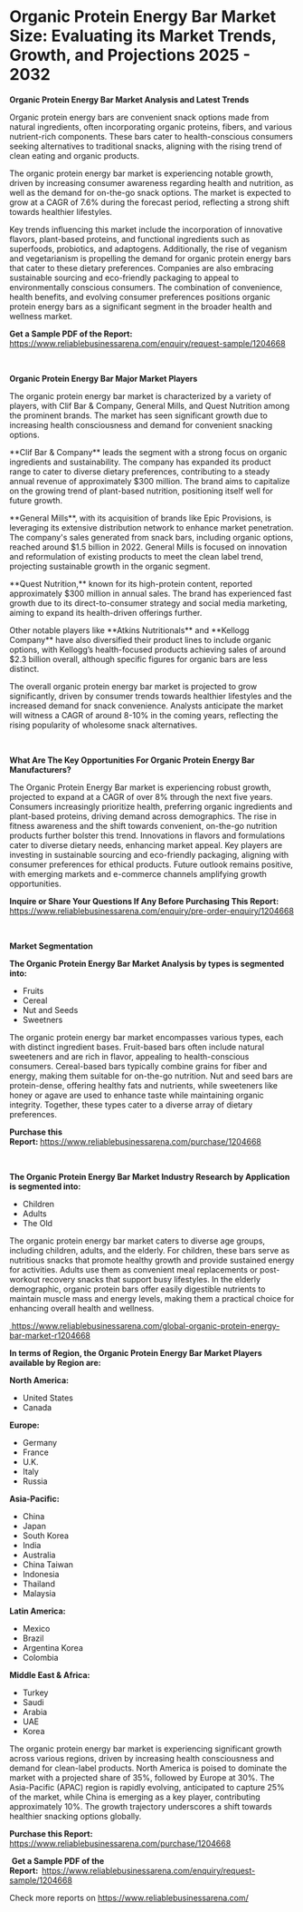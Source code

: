 <p><h1>Organic Protein Energy Bar Market Size: Evaluating its Market Trends, Growth, and Projections 2025 - 2032</h1></p><p><strong>Organic Protein Energy Bar Market Analysis and Latest Trends</strong></p>
<p><p>Organic protein energy bars are convenient snack options made from natural ingredients, often incorporating organic proteins, fibers, and various nutrient-rich components. These bars cater to health-conscious consumers seeking alternatives to traditional snacks, aligning with the rising trend of clean eating and organic products. </p><p>The organic protein energy bar market is experiencing notable growth, driven by increasing consumer awareness regarding health and nutrition, as well as the demand for on-the-go snack options. The market is expected to grow at a CAGR of 7.6% during the forecast period, reflecting a strong shift towards healthier lifestyles. </p><p>Key trends influencing this market include the incorporation of innovative flavors, plant-based proteins, and functional ingredients such as superfoods, probiotics, and adaptogens. Additionally, the rise of veganism and vegetarianism is propelling the demand for organic protein energy bars that cater to these dietary preferences. Companies are also embracing sustainable sourcing and eco-friendly packaging to appeal to environmentally conscious consumers. The combination of convenience, health benefits, and evolving consumer preferences positions organic protein energy bars as a significant segment in the broader health and wellness market.</p></p>
<p><strong>Get a Sample PDF of the Report:&nbsp;</strong> <a href="https://www.reliablebusinessarena.com/enquiry/request-sample/1204668?utm_campaign=3443&utm_medium=2&utm_source=Github&utm_content=ia&utm_term=26032025&utm_id=organic-protein-energy-bar">https://www.reliablebusinessarena.com/enquiry/request-sample/1204668</a></p>
<p>&nbsp;</p>
<p><strong>Organic Protein Energy Bar Major Market Players</strong></p>
<p><p>The organic protein energy bar market is characterized by a variety of players, with Clif Bar & Company, General Mills, and Quest Nutrition among the prominent brands. The market has seen significant growth due to increasing health consciousness and demand for convenient snacking options.</p><p>**Clif Bar & Company** leads the segment with a strong focus on organic ingredients and sustainability. The company has expanded its product range to cater to diverse dietary preferences, contributing to a steady annual revenue of approximately $300 million. The brand aims to capitalize on the growing trend of plant-based nutrition, positioning itself well for future growth.</p><p>**General Mills**, with its acquisition of brands like Epic Provisions, is leveraging its extensive distribution network to enhance market penetration. The company's sales generated from snack bars, including organic options, reached around $1.5 billion in 2022. General Mills is focused on innovation and reformulation of existing products to meet the clean label trend, projecting sustainable growth in the organic segment.</p><p>**Quest Nutrition,** known for its high-protein content, reported approximately $300 million in annual sales. The brand has experienced fast growth due to its direct-to-consumer strategy and social media marketing, aiming to expand its health-driven offerings further.</p><p>Other notable players like **Atkins Nutritionals** and **Kellogg Company** have also diversified their product lines to include organic options, with Kellogg’s health-focused products achieving sales of around $2.3 billion overall, although specific figures for organic bars are less distinct.</p><p>The overall organic protein energy bar market is projected to grow significantly, driven by consumer trends towards healthier lifestyles and the increased demand for snack convenience. Analysts anticipate the market will witness a CAGR of around 8-10% in the coming years, reflecting the rising popularity of wholesome snack alternatives.</p></p>
<p>&nbsp;</p>
<p><strong>What Are The Key Opportunities For Organic Protein Energy Bar Manufacturers?</strong></p>
<p><p>The Organic Protein Energy Bar market is experiencing robust growth, projected to expand at a CAGR of over 8% through the next five years. Consumers increasingly prioritize health, preferring organic ingredients and plant-based proteins, driving demand across demographics. The rise in fitness awareness and the shift towards convenient, on-the-go nutrition products further bolster this trend. Innovations in flavors and formulations cater to diverse dietary needs, enhancing market appeal. Key players are investing in sustainable sourcing and eco-friendly packaging, aligning with consumer preferences for ethical products. Future outlook remains positive, with emerging markets and e-commerce channels amplifying growth opportunities.</p></p>
<p><strong>Inquire or Share Your Questions If Any Before Purchasing This Report:</strong> <a href="https://www.reliablebusinessarena.com/enquiry/pre-order-enquiry/1204668?utm_campaign=3443&utm_medium=2&utm_source=Github&utm_content=ia&utm_term=26032025&utm_id=organic-protein-energy-bar">https://www.reliablebusinessarena.com/enquiry/pre-order-enquiry/1204668</a></p>
<p>&nbsp;</p>
<p><strong>Market Segmentation</strong></p>
<p><strong>The Organic Protein Energy Bar Market Analysis by types is segmented into:</strong></p>
<p><ul><li>Fruits</li><li>Cereal</li><li>Nut and Seeds</li><li>Sweetners</li></ul></p>
<p><p>The organic protein energy bar market encompasses various types, each with distinct ingredient bases. Fruit-based bars often include natural sweeteners and are rich in flavor, appealing to health-conscious consumers. Cereal-based bars typically combine grains for fiber and energy, making them suitable for on-the-go nutrition. Nut and seed bars are protein-dense, offering healthy fats and nutrients, while sweeteners like honey or agave are used to enhance taste while maintaining organic integrity. Together, these types cater to a diverse array of dietary preferences.</p></p>
<p><strong>Purchase this Report:&nbsp;</strong><a href="https://www.reliablebusinessarena.com/purchase/1204668?utm_campaign=3443&utm_medium=2&utm_source=Github&utm_content=ia&utm_term=26032025&utm_id=organic-protein-energy-bar">https://www.reliablebusinessarena.com/purchase/1204668</a></p>
<p>&nbsp;</p>
<p><strong>The Organic Protein Energy Bar Market Industry Research by Application is segmented into:</strong></p>
<p><ul><li>Children</li><li>Adults</li><li>The Old</li></ul></p>
<p><p>The organic protein energy bar market caters to diverse age groups, including children, adults, and the elderly. For children, these bars serve as nutritious snacks that promote healthy growth and provide sustained energy for activities. Adults use them as convenient meal replacements or post-workout recovery snacks that support busy lifestyles. In the elderly demographic, organic protein bars offer easily digestible nutrients to maintain muscle mass and energy levels, making them a practical choice for enhancing overall health and wellness.</p></p>
<p><a href="https://www.reliablebusinessarena.com/global-organic-protein-energy-bar-market-r1204668?utm_campaign=3443&utm_medium=2&utm_source=Github&utm_content=ia&utm_term=26032025&utm_id=organic-protein-energy-bar">&nbsp;https://www.reliablebusinessarena.com/global-organic-protein-energy-bar-market-r1204668</a></p>
<p><strong>In terms of Region, the Organic Protein Energy Bar Market Players available by Region are:</strong></p>
<p>
    <p> <strong> North America: </strong>
        <ul>
            <li>United States</li>
            <li>Canada</li>
        </ul>
        </p> 
    <p> <strong> Europe: </strong>
        <ul>
            <li>Germany</li>
            <li>France</li>
            <li>U.K.</li>
            <li>Italy</li>
            <li>Russia</li>
        </ul>
        </p> 
    <p> <strong> Asia-Pacific: </strong>
        <ul>
            <li>China</li>
            <li>Japan</li>
            <li>South Korea</li>
            <li>India</li>
            <li>Australia</li>
            <li>China Taiwan</li>
            <li>Indonesia</li>
            <li>Thailand</li>
            <li>Malaysia</li>
        </ul>
        </p> 
    <p> <strong> Latin America: </strong>
        <ul>
            <li>Mexico</li>
            <li>Brazil</li>
            <li>Argentina Korea</li>
            <li>Colombia</li>
        </ul>
        </p> 
    <p> <strong> Middle East & Africa: </strong>
        <ul>
            <li>Turkey</li>
            <li>Saudi</li>
            <li>Arabia</li>
            <li>UAE</li>
            <li>Korea</li>
        </ul>
    </p>
    </p>
<p><p>The organic protein energy bar market is experiencing significant growth across various regions, driven by increasing health consciousness and demand for clean-label products. North America is poised to dominate the market with a projected share of 35%, followed by Europe at 30%. The Asia-Pacific (APAC) region is rapidly evolving, anticipated to capture 25% of the market, while China is emerging as a key player, contributing approximately 10%. The growth trajectory underscores a shift towards healthier snacking options globally.</p></p>
<p><strong>Purchase this Report: </strong><a href="https://www.reliablebusinessarena.com/purchase/1204668?utm_campaign=3443&utm_medium=2&utm_source=Github&utm_content=ia&utm_term=26032025&utm_id=organic-protein-energy-bar">https://www.reliablebusinessarena.com/purchase/1204668</a></p>
<p>&nbsp;<strong>Get a Sample PDF of the Report:&nbsp;&nbsp;</strong><a href="https://www.reliablebusinessarena.com/enquiry/request-sample/1204668?utm_campaign=3443&utm_medium=2&utm_source=Github&utm_content=ia&utm_term=26032025&utm_id=organic-protein-energy-bar">https://www.reliablebusinessarena.com/enquiry/request-sample/1204668</a></p>
<p><strong></strong></p>
<p>Check more reports on <a href="https://www.reliablebusinessarena.com/?utm_campaign=3443&utm_medium=2&utm_source=Github&utm_content=ia&utm_term=26032025&utm_id=organic-protein-energy-bar">https://www.reliablebusinessarena.com/</a></p>